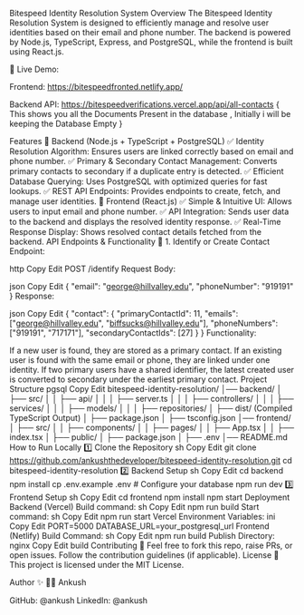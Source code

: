 Bitespeed Identity Resolution System
Overview
The Bitespeed Identity Resolution System is designed to efficiently manage and resolve user identities based on their email and phone number. The backend is powered by Node.js, TypeScript, Express, and PostgreSQL, while the frontend is built using React.js.

🔗 Live Demo:

Frontend: https://bitespeedfronted.netlify.app/


Backend API: https://bitespeedverifications.vercel.app/api/all-contacts { This shows you all the  Documents Present in the database , Initially i will be keeping the Database Empty }


Features
🚀 Backend (Node.js + TypeScript + PostgreSQL)
✅ Identity Resolution Algorithm: Ensures users are linked correctly based on email and phone number.
✅ Primary & Secondary Contact Management: Converts primary contacts to secondary if a duplicate entry is detected.
✅ Efficient Database Querying: Uses PostgreSQL with optimized queries for fast lookups.
✅ REST API Endpoints: Provides endpoints to create, fetch, and manage user identities.
🎨 Frontend (React.js)
✅ Simple & Intuitive UI: Allows users to input email and phone number.
✅ API Integration: Sends user data to the backend and displays the resolved identity response.
✅ Real-Time Response Display: Shows resolved contact details fetched from the backend.
API Endpoints & Functionality
🔹 1. Identify or Create Contact
Endpoint:

http
Copy
Edit
POST /identify
Request Body:

json
Copy
Edit
{
  "email": "george@hillvalley.edu",
  "phoneNumber": "919191"
}
Response:

json
Copy
Edit
{
  "contact": {
    "primaryContactId": 11,
    "emails": ["george@hillvalley.edu", "biffsucks@hillvalley.edu"],
    "phoneNumbers": ["919191", "717171"],
    "secondaryContactIds": [27]
  }
}
Functionality:

If a new user is found, they are stored as a primary contact.
If an existing user is found with the same email or phone, they are linked under one identity.
If two primary users have a shared identifier, the latest created user is converted to secondary under the earliest primary contact.
Project Structure
pgsql
Copy
Edit
bitespeed-identity-resolution/
│── backend/
│   ├── src/
│   │   ├── api/
│   │   │   ├── server.ts
│   │   │   ├── controllers/
│   │   │   ├── services/
│   │   │   ├── models/
│   │   │   ├── repositories/
│   ├── dist/ (Compiled TypeScript Output)
│   ├── package.json
│   ├── tsconfig.json
│── frontend/
│   ├── src/
│   │   ├── components/
│   │   ├── pages/
│   │   ├── App.tsx
│   │   ├── index.tsx
│   ├── public/
│   ├── package.json
│   ├── .env
│── README.md
How to Run Locally
1️⃣ Clone the Repository
sh
Copy
Edit
git clone https://github.com/ankushthedeveloper/bitespeed-identity-resolution.git
cd bitespeed-identity-resolution
2️⃣ Backend Setup
sh
Copy
Edit
cd backend
npm install
cp .env.example .env   # Configure your database
npm run dev
3️⃣ Frontend Setup
sh
Copy
Edit
cd frontend
npm install
npm start
Deployment
Backend (Vercel)
Build command:
sh
Copy
Edit
npm run build
Start command:
sh
Copy
Edit
npm run start
Vercel Environment Variables:
ini
Copy
Edit
PORT=5000
DATABASE_URL=your_postgresql_url
Frontend (Netlify)
Build Command:
sh
Copy
Edit
npm run build
Publish Directory:
nginx
Copy
Edit
build
Contributing 🤝
Feel free to fork this repo, raise PRs, or open issues.
Follow the contribution guidelines (if applicable).
License 📜
This project is licensed under the MIT License.

Author ✨
👨‍💻 Ankush

GitHub: @ankush
LinkedIn: @ankush
